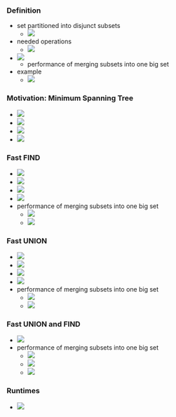 ### Definition
+ set partitioned into disjunct subsets
	+ ![](../../../../z_images/Pasted%20image%2020221227121052.png)
+ needed operations
	+ ![](../../../../z_images/Pasted%20image%2020221227121142.png)
+ ![](../../../../z_images/Pasted%20image%2020221227121305.png)
	+ performance of merging subsets into one big set
+ example
	+ ![](../../../../z_images/Pasted%20image%2020221227121659.png)

### Motivation: Minimum Spanning Tree
+ ![](../../../../z_images/Pasted%20image%2020221227122352.png)
+ ![](../../../../z_images/Pasted%20image%2020221227122037.png)
+ ![](../../../../z_images/Pasted%20image%2020221227122627.png)
+ ![](../../../../z_images/Pasted%20image%2020221227122924.png)

### Fast FIND
+ ![](../../../../z_images/Pasted%20image%2020221227123306.png)
+ ![](../../../../z_images/Pasted%20image%2020221227123339.png)
+ ![](../../../../z_images/Pasted%20image%2020221227124041.png)
+ ![](../../../../z_images/Pasted%20image%2020221227124452.png)
+ performance of merging subsets into one big set
	+ ![](../../../../z_images/Pasted%20image%2020221227125319.png)
	+ ![](../../../../z_images/Pasted%20image%2020221227125328.png)

### Fast UNION
+ ![](../../../../z_images/Pasted%20image%2020221227125903.png)
+ ![](../../../../z_images/Pasted%20image%2020221227130014.png)
+ ![](../../../../z_images/Pasted%20image%2020221227130712.png)
+ ![](../../../../z_images/Pasted%20image%2020221227130854.png)
+ performance of merging subsets into one big set
	+ ![](../../../../z_images/Pasted%20image%2020221227130901.png)
	+ ![](../../../../z_images/Pasted%20image%2020221227130915.png)

### Fast UNION and FIND
+ ![](../../../../z_images/Pasted%20image%2020221227131607.png)
+ performance of merging subsets into one big set
	+ ![](../../../../z_images/Pasted%20image%2020221227132135.png)
	+ ![](../../../../z_images/Pasted%20image%2020221227133001.png)
	+ ![](../../../../z_images/Pasted%20image%2020221227133018.png)

### Runtimes
+ ![](../../../../z_images/Pasted%20image%2020221227133042.png)